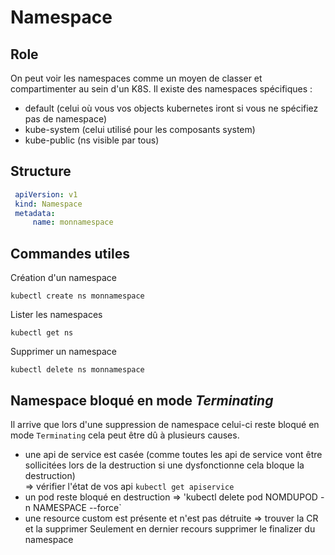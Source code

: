 # Namespace
## Role
On peut voir les namespaces comme un moyen de classer et compartimenter au sein d'un K8S. 
Il existe des namespaces spécifiques :
- default (celui où vous vos objects kubernetes iront si vous ne spécifiez pas de namespace)
- kube-system (celui utilisé pour les composants system)
- kube-public (ns visible par tous)
## Structure
```yaml
 apiVersion: v1
 kind: Namespace
 metadata:
     name: monnamespace
```

## Commandes utiles
Création d'un namespace
```
kubectl create ns monnamespace
```
Lister les namespaces
```
kubectl get ns
```
Supprimer un namespace
```
kubectl delete ns monnamespace
```
## Namespace bloqué en mode _Terminating_

Il arrive que lors d'une suppression de namespace celui-ci reste bloqué en mode `Terminating` cela peut être dû à plusieurs causes.
- une api de service est casée (comme toutes les api de service vont être sollicitées lors de la destruction si une dysfonctionne cela bloque la destruction)  
=> vérifier l'état de vos api `kubectl get apiservice`
- un pod reste bloqué en destruction
=> 'kubectl delete pod NOMDUPOD -n NAMESPACE --force`
- une resource custom est présente et n'est pas détruite 
=> trouver la CR et la supprimer
Seulement en dernier recours supprimer le finalizer du namespace
